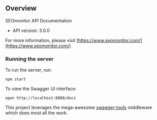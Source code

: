## Overview

SEOmonitor API Documentation
- API version: 3.0.0

For more information, please visit [https://www.seomonitor.com/](https://www.seomonitor.com/)

### Running the server
To run the server, run:

```
npm start
```

To view the Swagger UI interface:

```
open http://localhost:8080/docs
```

This project leverages the mega-awesome [swagger-tools](https://github.com/apigee-127/swagger-tools) middleware which does most all the work.
